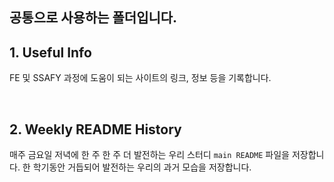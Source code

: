 ## 공통으로 사용하는 폴더입니다.

## 1. Useful Info

FE 및 SSAFY 과정에 도움이 되는 사이트의 링크, 정보 등을 기록합니다.

<br>

## 2. Weekly README History

매주 금요일 저녁에 한 주 한 주 더 발전하는 우리 스터디 `main README` 파일을 저장합니다. 한 학기동안 거듭되어 발전하는 우리의 과거 모습을 저장합니다.
